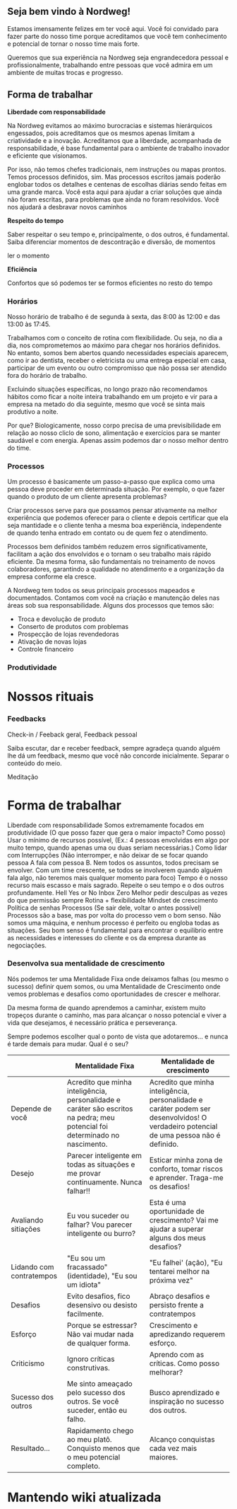 ## Seja bem vindo à Nordweg!

Estamos imensamente felizes em ter você aqui. Você foi convidado para fazer parte do nosso time porque acreditamos que você tem conhecimento e potencial de tornar o nosso time mais forte.

Queremos que sua experiência na Nordweg seja engrandecedora pessoal e profissionalmente, trabalhando entre pessoas que você admira em um ambiente de muitas trocas e progresso.

## Forma de trabalhar

**Liberdade com responsabilidade**

Na Nordweg evitamos ao máximo burocracias e sistemas hierárquicos engessados, pois acreditamos que os mesmos apenas limitam a criatividade e a inovação. Acreditamos que a liberdade, acompanhada de responsabilidade, é base fundamental para o ambiente de trabalho inovador e eficiente que visionamos.

Por isso, não temos chefes tradicionais, nem instruções ou mapas prontos. Temos processos definidos, sim. Mas processos escritos jamais poderão englobar todos os detalhes e centenas de escolhas diárias sendo feitas em uma grande marca. Você esta aqui para ajudar a criar soluções que ainda não foram escritas, para problemas que ainda no foram resolvidos. Você nos ajudará a desbravar novos caminhos

**Respeito do tempo**

Saber respeitar o seu tempo e, principalmente, o dos outros, é fundamental. Saiba diferenciar momentos de descontração e diversão, de momentos 

ler o momento


**Eficiência**

Confortos que só podemos ter se formos eficientes no resto do tempo


### Horários

Nosso horário de trabalho é de segunda à sexta, das 8:00 às 12:00 e das 13:00 às 17:45.

Trabalhamos com o conceito de rotina com flexibilidade. Ou seja, no dia a dia, nos comprometemos ao máximo para chegar nos horários definidos. No entanto, somos bem abertos quando necessidades especiais aparecem, como ir ao dentista, receber o eletricista ou uma entrega especial em casa, participar de um evento ou outro compromisso que não possa ser atendido fora do horário de trabalho.

Excluindo situações específicas, no longo prazo não recomendamos hábitos como ficar a noite inteira trabalhando em um projeto e vir para a empresa na metado do dia seguinte, mesmo que você se sinta mais produtivo a noite. 

Por que? Biologicamente, nosso corpo precisa de uma previsibilidade em relação ao nosso cliclo de sono, alimentação e exercícios para se manter saudável e com energia. Apenas assim podemos dar o nosso melhor dentro do time.

### Processos

Um processo é basicamente um passo-a-passo que explica como uma pessoa deve proceder em determinada situação. Por exemplo, o que fazer quando o produto de um cliente apresenta problemas?

Criar processos serve para que possamos pensar ativamente na melhor experiência que podemos oferecer para o cliente e depois certificar que ela seja mantidade e o cliente tenha a mesma boa experiência, independente de quando tenha entrado em contato ou de quem fez o atendimento. 

Processos bem definidos também reduzem erros significativamente, facilitam a ação dos envolvidos e o tornam o seu trabalho mais rápido eficiente. Da mesma forma, são fundamentais no treinamento de novos colaboradores, garantindo a qualidade no atendimento e a organização da empresa conforme ela cresce.

A Nordweg tem todos os seus principais processos mapeados e documentados. Contamos com você na criação e manutenção deles nas áreas sob sua responsabilidade. Alguns dos processos que temos são:

* Troca e devolução de produto
* Conserto de produtos com problemas
* Prospecção de lojas revendedoras
* Ativação de novas lojas
* Controle financeiro

### Produtividade 









# Nossos rituais

### Feedbacks

Check-in / Feeback geral, Feedback pessoal

Saiba escutar, dar e receber feedback, sempre agradeça quando alguém lhe dá um feedback, mesmo que você não concorde inicialmente. Separar o conteúdo do meio.

Meditação

# Forma de trabalhar
Liberdade com responsabilidade
Somos extremamente focados em produtividade (O que posso fazer que gera o maior impacto? Como posso)
Usar o mínimo de recursos possível, (Ex.: 4 pessoas envolvidas em algo por muito tempo, quando apenas uma ou duas seriam necessárias.)
Como lidar com Interrupções (Não interromper, e não deixar de se focar quando pessoa A fala com pessoa B. Nem todos os assuntos, todos precisam se envolver. Com um time crescente, se todos se involverem quando alguém fala algo, não teremos mais qualquer momento para foco)
Tempo é o nosso recurso mais escasso e mais sagrado. Repeite o seu tempo e o dos outros profundamente.
Hell Yes or No
Inbox Zero
Melhor pedir desculpas as vezes do que permissão sempre
Rotina + flexibilidade
Mindset de crescimento
Política de senhas
Processos (Se sair dele, voltar o antes possível)
Processos são a base, mas por volta do processo vem o bom senso. Não somos uma máquina, e nenhum processo é perfeito ou engloba todas as situações. Seu bom senso é fundamental para encontrar o equilibrio entre as necessidades e interesses do cliente e os da empresa durante as negociações.

### Desenvolva sua mentalidade de crescimento

Nós podemos ter uma Mentalidade Fixa onde deixamos falhas (ou mesmo o sucesso) definir quem somos, ou uma Mentalidade de Crescimento onde vemos problemas e desafios como oportunidades de crescer e melhorar. 

Da mesma forma de quando aprendemos a caminhar, existem muito tropeços durante o caminho, mas para alcançar o nosso potencial e viver a vida que desejamos, é necessário prática e perseverança.  

Sempre podemos escolher qual o ponto de vista que adotaremos... e nunca é tarde demais para mudar. Qual é o seu?

|   | Mentalidade Fixa | Mentalidade de crescimento |
|---|---|---|
| Depende de você | Acredito que minha inteligência, personalidade e caráter são escritos na pedra; meu potencial foi determinado no nascimento. | Acredito que minha inteligência, personalidade e caráter podem ser desenvolvidos! O verdadeiro potencial de uma pessoa não é definido. |
| Desejo | Parecer inteligente em todas as situações e me provar continuamente. Nunca falhar!! | Esticar minha zona de conforto, tomar riscos e aprender. Traga-me os desafios! |
| Avaliando sitiações | Eu vou suceder ou falhar? Vou parecer inteligente ou burro? | Esta é uma oportunidade de crescimento? Vai me ajudar a superar alguns dos meus desafios? |
| Lidando com contratempos | "Eu sou um fracassado" (identidade), "Eu sou um idiota" | "Eu falhei' (ação), "Eu tentarei melhor na próxima vez" |
| Desafios | Evito desafios, fico desensivo ou desisto facilmente. | Abraço desafios e persisto frente a contratempos |
| Esforço | Porque se estressar? Não vai mudar nada de qualquer forma. | Crescimento e apredizando requerem esforço. |
| Criticismo | Ignoro críticas construtivas. | Aprendo com as críticas. Como posso melhorar? |
| Sucesso dos outros | Me sinto ameaçado pelo sucesso dos outros. Se você suceder, então eu falho. | Busco aprendizado e inspiração no sucesso dos outros. |
| Resultado... | Rapidamento chego ao meu platô. Conquisto menos que o meu potencial completo. | Alcanço conquistas cada vez mais maiores. |

# Mantendo wiki atualizada


<!--- 
A Nordweg é você
O que nos move
Quem nos influencia
Vocabulário
História da empresa
Quem faz o que
Onde trabalhamos
Benefícios e vantagens
Começando
Como trabalhamos
Nossos rituais
Sistemas internos
Perguntas frequentes
--->
